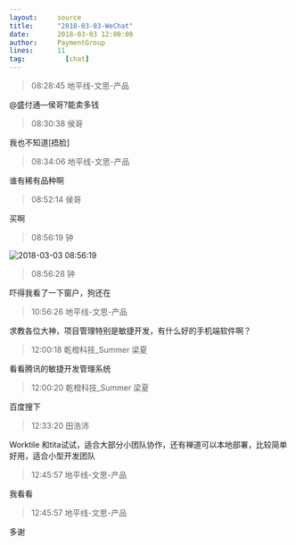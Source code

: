 ```yaml
---
layout:     source 
title:      "2018-03-03-WeChat"
date:       2018-03-03 12:00:00
author:     PaymentGroup
lines:      11 
tag:		  [chat]
---
```

> 08:28:45  地平线-文思-产品  
   
@盛付通—侯哥?能卖多钱  
   
> 08:30:38  侯哥  
   
我也不知道[捂脸]  
   
> 08:34:06  地平线-文思-产品  
   
谁有稀有品种啊  
   
> 08:52:14  侯哥  
   
买啊  
   
> 08:56:19  钟  
   
![2018-03-03 08:56:19](http://static.cocolian.cn/img/201803/20180303_085619.png) 
   
> 08:56:28  钟  
   
吓得我看了一下窗户，狗还在  
   
> 10:56:26  地平线-文思-产品  
   
求教各位大神，项目管理特别是敏捷开发，有什么好的手机端软件啊？  
   
> 12:00:18  乾橙科技_Summer 梁夏  
   
看看腾讯的敏捷开发管理系统  
   
> 12:00:20  乾橙科技_Summer 梁夏  
   
百度搜下  
   
> 12:33:20  田浩沛  
   
Worktile 和tita试试，适合大部分小团队协作，还有禅道可以本地部署，比较简单好用，适合小型开发团队  
   
> 12:45:57  地平线-文思-产品  
   
我看看  
   
> 12:45:57  地平线-文思-产品  
   
多谢  
   

